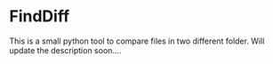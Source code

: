 # FindDiff
This is a small python tool to compare files in two different folder.
Will update the description soon.... 
